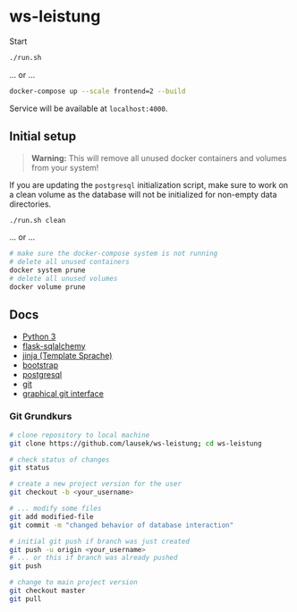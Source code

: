 # ws-leistung

Start

``` bash
./run.sh
```

... or ...

``` bash
docker-compose up --scale frontend=2 --build
```

Service will be available at `localhost:4000`.

## Initial setup

> **Warning:** This will remove all unused docker containers and volumes from your system!

If you are updating the `postgresql` initialization script, make sure to work on a clean volume as the database will not be initialized for non-empty data directories.

``` bash
./run.sh clean
```

... or ...

``` bash
# make sure the docker-compose system is not running
# delete all unused containers
docker system prune
# delete all unused volumes
docker volume prune
```

## Docs

- [Python 3](https://www.tutorialspoint.com/python/index.htm)
- [flask-sqlalchemy](https://flask-sqlalchemy.palletsprojects.com/en/2.x/)
- [jinja (Template Sprache)](https://jinja.palletsprojects.com/en/2.11.x/)
- [bootstrap](https://getbootstrap.com/docs/5.0/getting-started/introduction/)
- [postgresql](https://www.tutorialspoint.com/postgresql/index.htm)
- [git](https://www.atlassian.com/de/git/tutorials/learn-git-with-bitbucket-cloud)
- [graphical git interface](https://www.sourcetreeapp.com/)

### Git Grundkurs

``` bash
# clone repository to local machine
git clone https://github.com/lausek/ws-leistung; cd ws-leistung

# check status of changes
git status

# create a new project version for the user
git checkout -b <your_username>

# ... modify some files
git add modified-file
git commit -m "changed behavior of database interaction"

# initial git push if branch was just created
git push -u origin <your_username>
# ... or this if branch was already pushed
git push

# change to main project version
git checkout master
git pull
```
